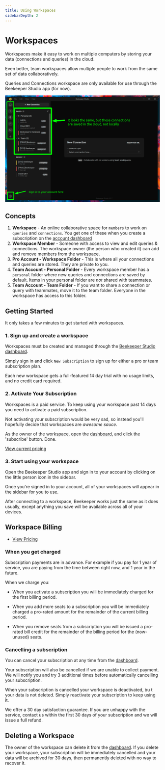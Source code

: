 ```yaml
---
title: Using Workspaces
sidebarDepth: 2
---
```


# Workspaces

Workspaces make it easy to work on multiple computers by storing your data (connections and queries) in the cloud.

Even better, team workspaces allow multiple people to work from the same set of data collaboratively.

Queries and Connections workspace are only available for use through the Beekeeper Studio app (for now).

![Workspaces preview](../assets/img/workspace-preview.png)

## Concepts

1. **Workspace** - An online collaborative space for `members` to work on `queries` and `connections`. You get one of these when you create a subscription on the [account dashboard](https://app.beekeeperstudio.io)
2. **Workspace Member** - Someone with access to view and edit queries & connections. The workspace owner (the person who created it) can add and remove members from the workspace.
1. **Pro Account - Workspace Folder** - This is where all your connections and queries are stored. They are private to you.
2. **Team Account - Personal Folder** - Every workspace member has a `personal` folder where new queries and connections are saved by default. Items in your personal folder are *not* shared with teammates.
3. **Team Account - Team Folder** - If you want to share a connection or query with teammates, move it to the team folder. Everyone in the workspace has access to this folder.

## Getting Started

It only takes a few minutes to get started with workspaces. 

### 1. Sign up and create a workspace

Workspaces must be created and managed through the [Beekeeper Studio dashboard][dashboard].

Simply sign in and click `New Subscription` to sign up for either a pro or team subscription plan.

Each new workspace gets a full-featured 14 day trial with no usage limits, and no credit card required.

### 2. Activate Your Subscription

Workspaces is a paid service. To keep using your workspace past 14 days you need to activate a paid subscription.

Not activating your subscription would be very sad, so instead you'll hopefully decide that workspaces are *awesome sauce*. 

As the owner of the workspace, open the [dashboard][dashboard], and click the 'subscribe' button. Done.

[View current pricing](https://beekeeperstudio.io/pricing)

### 3. Start using your workspace

Open the Beekeeper Studio app and sign in to your account by clicking on the little person icon in the sidebar.

Once you're signed in to your account, all of your workspaces will appear in the sidebar for you to use.

After connecting to a workspace, Beekeeper works just the same as it does usually, except anything you save will be available across all of your devices.


## Workspace Billing

- [View Pricing](https://app.beekeeperstudio.io/pricing)

### When you get charged

Subscription payments are in advance. For example if you pay for 1 year of service, you are paying from the time between right now, and 1 year in the future.

When we charge you:

- When you activate a subscription you will be immediately charged for the first billing period.

- When you add more seats to a subscription you will be immediately charged a pro-rated amount for the remainder of the current billing period.

- When you remove seats from a subscription you will be issued a pro-rated bill credit for the remainder of the billing period for the (now-unused) seats.

### Cancelling a subscription

You can cancel your subscription at any time from the [dashboard][dashboard].

Your subscription will also be cancelled if we are unable to collect payment. We will notify you and try 3 additional times before automatically cancelling your subscription.

When your subscription is cancelled your workspace is deactivated, bu t your data is not deleted. Simply reactivate your subscription to keep using it.

We offer a 30 day satisfaction guarantee. If you are unhappy with the service, contact us within the first 30 days of your subscription and we will issue a full refund.

## Deleting a Workspace

The owner of the workspace can delete it from the [dashboard][dashboard]. If you delete your workspace, your subscription will be immediately cancelled and your data will be archived for 30 days, then permanently deleted with no way to recover it.



[dashboard]: https://app.beekeeperstudio.io